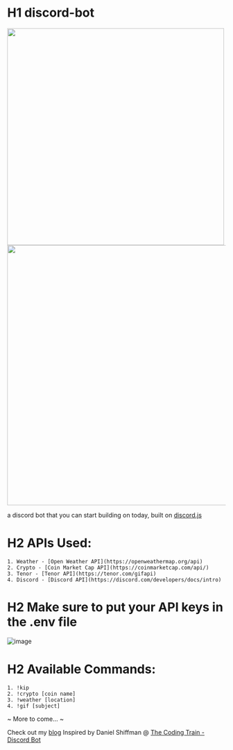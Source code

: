 # H1 discord-bot

<img src="https://i.gyazo.com/c2ebc1381efe15cdcd215003c850af86.gif" width="500"> <img src="https://i.gyazo.com/919103671e126a7da0907d14cf62c7ae.gif" width="600">

a discord bot that you can start building on today, built on [discord.js](https://discord.js.org/#/)

# H2 APIs Used:

    1. Weather - [Open Weather API](https://openweathermap.org/api)
    2. Crypto - [Coin Market Cap API](https://coinmarketcap.com/api/)
    3. Tenor - [Tenor API](https://tenor.com/gifapi)
    4. Discord - [Discord API](https://discord.com/developers/docs/intro)

# H2 Make sure to put your API keys in the .env file

![image](https://user-images.githubusercontent.com/67345874/115808784-f08cc780-a3b8-11eb-9674-f367587d79c7.png)

# H2 Available Commands:

    1. !kip
    2. !crypto [coin name]
    3. !weather [location]
    4. !gif [subject]

~ More to come... ~


Check out my [blog](https://www.ronald-luo.com/)
Inspired by Daniel Shiffman @ [The Coding Train - Discord Bot](https://thecodingtrain.com/learning/bots/discord/)
